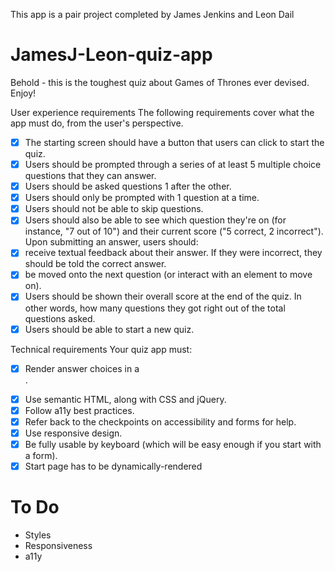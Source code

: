 This app is a pair project completed by James Jenkins and Leon Dail

# JamesJ-Leon-quiz-app
Behold - this is the toughest quiz about Games of Thrones ever devised. Enjoy!

User experience requirements
The following requirements cover what the app must do, from the user's perspective.

- [x] The starting screen should have a button that users can click to start the quiz.
- [x] Users should be prompted through a series of at least 5 multiple choice questions that they can answer.
- [x] Users should be asked questions 1 after the other.
- [x] Users should only be prompted with 1 question at a time.
- [x] Users should not be able to skip questions.
- [x] Users should also be able to see which question they're on (for instance, "7 out of 10") and their current score ("5 correct, 2 incorrect").
Upon submitting an answer, users should:
- [x] receive textual feedback about their answer. If they were incorrect, they should be told the correct answer.
- [x] be moved onto the next question (or interact with an element to move on).
- [x] Users should be shown their overall score at the end of the quiz. In other words, how many questions they got right out of the total questions asked.
- [x] Users should be able to start a new quiz.

Technical requirements
Your quiz app must:

- [x] Render answer choices in a <form>.
- [x] Use semantic HTML, along with CSS and jQuery.
- [x] Follow a11y best practices.
- [x] Refer back to the checkpoints on accessibility and forms for help.
- [x] Use responsive design.
- [x] Be fully usable by keyboard (which will be easy enough if you start with a form).
- [x] Start page has to be dynamically-rendered

# To Do
- Styles
- Responsiveness
- a11y 
